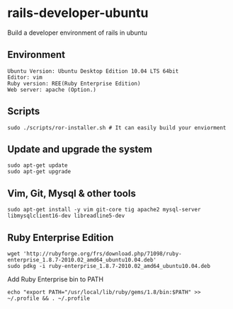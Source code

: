 rails-developer-ubuntu
======================

Build a developer environment of rails in ubuntu

Environment
-----------

    Ubuntu Version: Ubuntu Desktop Edition 10.04 LTS 64bit
    Editor: vim
    Ruby version: REE(Ruby Enterprise Edition)
    Web server: apache (Option.)

Scripts
-------

    sudo ./scripts/ror-installer.sh # It can easily build your enviorment


Update and upgrade the system
-------------------------------

    sudo apt-get update
    sudo apt-get upgrade

Vim, Git, Mysql & other tools
-----------------------------

    sudo apt-get install -y vim git-core tig apache2 mysql-server libmysqlclient16-dev libreadline5-dev

Ruby Enterprise Edition
-----------------------

    wget 'http://rubyforge.org/frs/download.php/71098/ruby-enterprise_1.8.7-2010.02_amd64_ubuntu10.04.deb'
    sudo pdkg -i ruby-enterprise_1.8.7-2010.02_amd64_ubuntu10.04.deb

Add Ruby Enterprise bin to PATH

    echo "export PATH="/usr/local/lib/ruby/gems/1.8/bin:$PATH" >> ~/.profile && . ~/.profile

